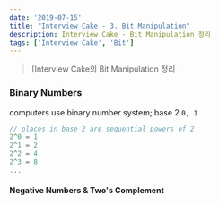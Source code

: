 ```yaml
---
date: '2019-07-15'
title: "Interview Cake - 3. Bit Manipulation"
description: Interview Cake - Bit Manipulation 정리
tags: ['Interview Cake', 'Bit']
---
```

> [Interview Cake의 Bit Manipulation 정리

### Binary Numbers
computers use binary number system; base 2 `0, 1`
```js
// places in base 2 are sequential powers of 2
2^0 = 1
2^1 = 2
2^2 = 4
2^3 = 8
...
```

#### Negative Numbers & Two's Complement